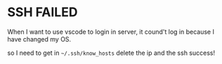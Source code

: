 # SSH FAILED

When I want to use vscode to login in server, it cound't log in because I have changed my OS.

so I need to get in `~/.ssh/know_hosts` delete the ip and the ssh
success!
